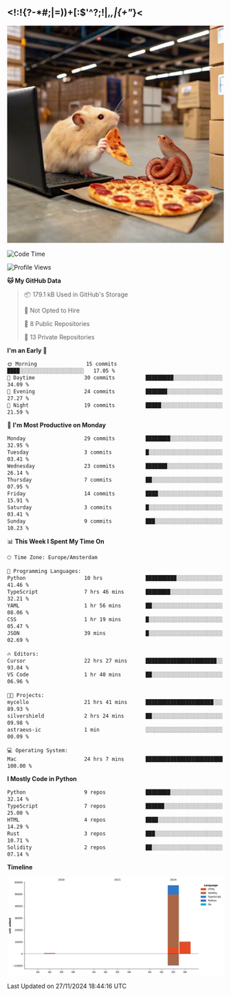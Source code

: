 ## <!:!{?-*#;|=))+[:$'^?;!|,_,|{\+"_}<

![hamster is coding in front of pc at warehouse. and then, squid eats the pizza](/public/image/0.gif)

<!--START_SECTION:waka-->
![Code Time](http://img.shields.io/badge/Code%20Time-40%20hrs%201%20min-blue)

![Profile Views](http://img.shields.io/badge/Profile%20Views-6-blue)

**🐱 My GitHub Data** 

> 📦 179.1 kB Used in GitHub's Storage 
 > 
> 🚫 Not Opted to Hire
 > 
> 📜 8 Public Repositories 
 > 
> 🔑 13 Private Repositories 
 > 
**I'm an Early 🐤** 

```text
🌞 Morning                15 commits          ████░░░░░░░░░░░░░░░░░░░░░   17.05 % 
🌆 Daytime                30 commits          █████████░░░░░░░░░░░░░░░░   34.09 % 
🌃 Evening                24 commits          ███████░░░░░░░░░░░░░░░░░░   27.27 % 
🌙 Night                  19 commits          █████░░░░░░░░░░░░░░░░░░░░   21.59 % 
```
📅 **I'm Most Productive on Monday** 

```text
Monday                   29 commits          ████████░░░░░░░░░░░░░░░░░   32.95 % 
Tuesday                  3 commits           █░░░░░░░░░░░░░░░░░░░░░░░░   03.41 % 
Wednesday                23 commits          ███████░░░░░░░░░░░░░░░░░░   26.14 % 
Thursday                 7 commits           ██░░░░░░░░░░░░░░░░░░░░░░░   07.95 % 
Friday                   14 commits          ████░░░░░░░░░░░░░░░░░░░░░   15.91 % 
Saturday                 3 commits           █░░░░░░░░░░░░░░░░░░░░░░░░   03.41 % 
Sunday                   9 commits           ███░░░░░░░░░░░░░░░░░░░░░░   10.23 % 
```


📊 **This Week I Spent My Time On** 

```text
🕑︎ Time Zone: Europe/Amsterdam

💬 Programming Languages: 
Python                   10 hrs              ██████████░░░░░░░░░░░░░░░   41.46 % 
TypeScript               7 hrs 46 mins       ████████░░░░░░░░░░░░░░░░░   32.21 % 
YAML                     1 hr 56 mins        ██░░░░░░░░░░░░░░░░░░░░░░░   08.06 % 
CSS                      1 hr 19 mins        █░░░░░░░░░░░░░░░░░░░░░░░░   05.47 % 
JSON                     39 mins             █░░░░░░░░░░░░░░░░░░░░░░░░   02.69 % 

🔥 Editors: 
Cursor                   22 hrs 27 mins      ███████████████████████░░   93.04 % 
VS Code                  1 hr 40 mins        ██░░░░░░░░░░░░░░░░░░░░░░░   06.96 % 

🐱‍💻 Projects: 
mycello                  21 hrs 41 mins      ██████████████████████░░░   89.93 % 
silvershield             2 hrs 24 mins       ██░░░░░░░░░░░░░░░░░░░░░░░   09.98 % 
astraeus-ic              1 min               ░░░░░░░░░░░░░░░░░░░░░░░░░   00.09 % 

💻 Operating System: 
Mac                      24 hrs 7 mins       █████████████████████████   100.00 % 
```

**I Mostly Code in Python** 

```text
Python                   9 repos             ████████░░░░░░░░░░░░░░░░░   32.14 % 
TypeScript               7 repos             ██████░░░░░░░░░░░░░░░░░░░   25.00 % 
HTML                     4 repos             ████░░░░░░░░░░░░░░░░░░░░░   14.29 % 
Rust                     3 repos             ███░░░░░░░░░░░░░░░░░░░░░░   10.71 % 
Solidity                 2 repos             ██░░░░░░░░░░░░░░░░░░░░░░░   07.14 % 
```



**Timeline**

![Lines of Code chart](https://raw.githubusercontent.com/yosui/yosui/master/assets/bar_graph.png)


 Last Updated on 27/11/2024 18:44:16 UTC
<!--END_SECTION:waka-->
